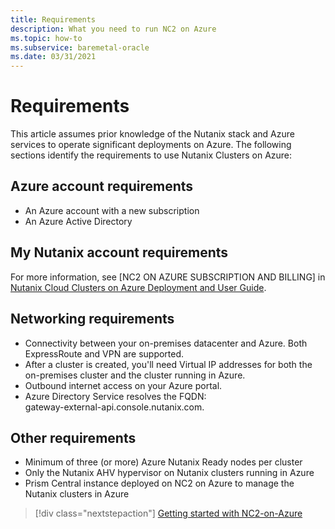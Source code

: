 ```yaml
---
title: Requirements
description: What you need to run NC2 on Azure
ms.topic: how-to
ms.subservice: baremetal-oracle
ms.date: 03/31/2021
---
```


# Requirements

This article assumes prior knowledge of the Nutanix stack and Azure services to operate significant deployments on Azure. 
The following sections identify the requirements to use Nutanix Clusters on Azure:

## Azure account requirements

* An Azure account with a new subscription  
* An Azure Active Directory

## My Nutanix account requirements

For more information, see [NC2 ON AZURE SUBSCRIPTION AND
BILLING] in [Nutanix Cloud Clusters on Azure Deployment and User Guide](https://download.nutanix.com/documentation/hosted/Nutanix-Cloud-Clusters-Azure.pdf).

## Networking requirements

* Connectivity between your on-premises datacenter and Azure. Both ExpressRoute and VPN are supported. 
* After a cluster is created, you'll need Virtual IP addresses for both the on-premises cluster and the cluster running in Azure.
* Outbound internet access on your Azure portal.
* Azure Directory Service resolves the FQDN:  
gateway-external-api.console.nutanix.com.

## Other requirements

* Minimum of three (or more) Azure Nutanix Ready nodes per cluster 
* Only the Nutanix AHV hypervisor on Nutanix clusters running in Azure
* Prism Central instance deployed on NC2 on Azure to manage the Nutanix clusters in Azure

> [!div class="nextstepaction"]
> [Getting started with NC2-on-Azure](getting-started.md)